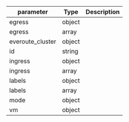 | parameter | Type | Description |
| ----------- | ----------- |----------- |
| egress  |  object  |    |
| egress  |  array  |    |
| everoute_cluster  |  object  |    |
| id  |  string  |    |
| ingress  |  object  |    |
| ingress  |  array  |    |
| labels  |  object  |    |
| labels  |  array  |    |
| mode  |  object  |    |
| vm  |  object  |    |